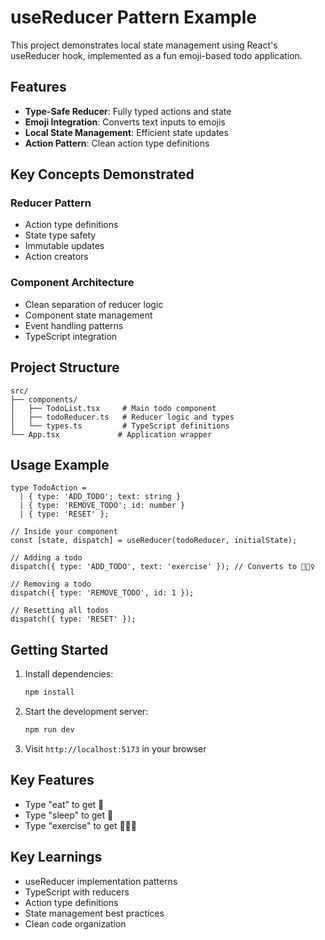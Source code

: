 # useReducer Pattern Example

This project demonstrates local state management using React's useReducer hook, implemented as a fun emoji-based todo application.

## Features

- **Type-Safe Reducer**: Fully typed actions and state
- **Emoji Integration**: Converts text inputs to emojis
- **Local State Management**: Efficient state updates
- **Action Pattern**: Clean action type definitions

## Key Concepts Demonstrated

### Reducer Pattern
- Action type definitions
- State type safety
- Immutable updates
- Action creators

### Component Architecture
- Clean separation of reducer logic
- Component state management
- Event handling patterns
- TypeScript integration

## Project Structure

```
src/
├── components/
│   ├── TodoList.tsx     # Main todo component
│   ├── todoReducer.ts   # Reducer logic and types
│   └── types.ts         # TypeScript definitions
└── App.tsx             # Application wrapper
```

## Usage Example

```tsx
type TodoAction = 
  | { type: 'ADD_TODO'; text: string }
  | { type: 'REMOVE_TODO'; id: number }
  | { type: 'RESET' };

// Inside your component
const [state, dispatch] = useReducer(todoReducer, initialState);

// Adding a todo
dispatch({ type: 'ADD_TODO', text: 'exercise' }); // Converts to 🏋🏼‍♀️

// Removing a todo
dispatch({ type: 'REMOVE_TODO', id: 1 });

// Resetting all todos
dispatch({ type: 'RESET' });
```

## Getting Started

1. Install dependencies:
   ```bash
   npm install
   ```

2. Start the development server:
   ```bash
   npm run dev
   ```

3. Visit `http://localhost:5173` in your browser

## Key Features
- Type "eat" to get 🍔
- Type "sleep" to get 🛌
- Type "exercise" to get 🏋🏼‍♀️

## Key Learnings
- useReducer implementation patterns
- TypeScript with reducers
- Action type definitions
- State management best practices
- Clean code organization
